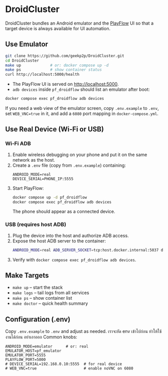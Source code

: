 # DroidCluster

DroidCluster bundles an Android emulator and the [PlayFlow](https://github.com/geekp2p/PlayFlow) UI so that a target device is always available for UI automation.

## Use Emulator

```bash
git clone https://github.com/geekp2p/DroidCluster.git
cd DroidCluster
make up             # or: docker compose up -d
make ps             # show container status
curl http://localhost:5000/health
```

- The PlayFlow UI is served on [http://localhost:5000](http://localhost:5000).
- `adb devices` inside `pf_droidflow` should list an emulator after boot:

```bash
docker compose exec pf_droidflow adb devices
```

If you need a web view of the emulator screen, copy `.env.example` to `.env`, set `WEB_VNC=true` in it, and add a `6080` port mapping in `docker-compose.yml`.

## Use Real Device (Wi‑Fi or USB)

### Wi‑Fi ADB
1. Enable wireless debugging on your phone and put it on the same network as the host.
2. Create a `.env` file (copy from `.env.example`) containing:
   ```env
   ANDROID_MODE=real
   DEVICE_SERIAL=PHONE_IP:5555
   ```
3. Start PlayFlow:
   ```bash
   docker compose up -d pf_droidflow
   docker compose exec pf_droidflow adb devices
   ```
   The phone should appear as a connected device.

### USB (requires host ADB)
1. Plug the device into the host and authorize ADB access.
2. Expose the host ADB server to the container:
   ```bash
   ANDROID_MODE=real ADB_SERVER_SOCKET=tcp:host.docker.internal:5037 docker compose up -d pf_droidflow
   ```
3. Verify with `docker compose exec pf_droidflow adb devices`.

## Make Targets
- `make up` – start the stack
- `make logs` – tail logs from all services
- `make ps` – show container list
- `make doctor` – quick health summary

## Configuration (.env)
Copy `.env.example` to `.env` and adjust as needed.
เราจะยัด env เข้าไปก่อน ทำให้ใช้งานได้ก่อน อย่าเอาออก
Common knobs:

```env
ANDROID_MODE=emulator      # or: real
EMULATOR_HOST=pf_emulator
EMULATOR_PORT=5555
PLAYFLOW_PORT=5000
# DEVICE_SERIAL=192.168.0.10:5555  # for real device
# WEB_VNC=true                     # enable noVNC on 6080
```